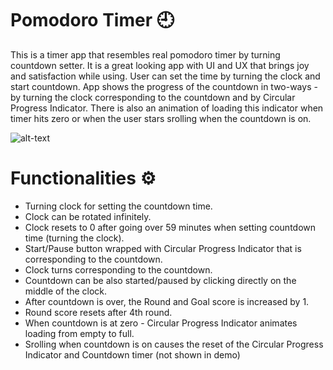 # Pomodoro Timer :clock9:
This is a timer app that resembles real pomodoro timer by turning countdown setter. It is a great looking app with UI and UX that brings joy and satisfaction while using. User can set the time by turning the clock and start countdown. App shows the progress of the countdown in two-ways - by turning the clock corresponding to the countdown and by Circular Progress Indicator. There is also an animation of loading this indicator when timer hits zero or when the user stars srolling when the countdown is on.


![alt-text](https://github.com/ptuzinek/Pomodoro_App/blob/master/PomodoroAppIntroGifLarge.gif)


# Functionalities :gear: 
- Turning clock for setting the countdown time.
- Clock can be rotated infinitely.
- Clock resets to 0 after going over 59 minutes when setting countdown time (turning the clock).
- Start/Pause button wrapped with Circular Progress Indicator that is corresponding to the countdown.
- Clock turns corresponding to the countdown.
- Countdown can be also started/paused by clicking directly on the middle of the clock.
- After countdown is over, the Round and Goal score is increased by 1.
- Round score resets after 4th round.
- When countdown is at zero - Circular Progress Indicator animates loading from empty to full.
- Srolling when countdown is on causes the reset of the Circular Progress Indicator and Countdown timer (not shown in demo)

